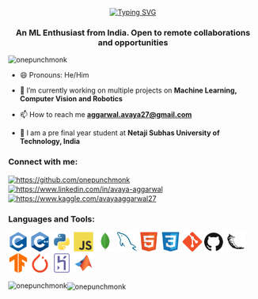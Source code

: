 <p align="center">
  <a href="https://git.io/typing-svg">
    <img src="https://readme-typing-svg.demolab.com?font=Fira+Code&weight=700&size=32&duration=4000&pause=1000&color=00FFB3&center=true&vCenter=true&random=false&width=435&lines=Hi+there!+I'm+Avaya Aggarwal;Welcome+to+my+GitHub!" alt="Typing SVG" />
  </a>
</p>


  <h3 align="center">An ML Enthusiast from India. Open to remote collaborations and opportunities </h3>

<p align="left"> <img src="https://komarev.com/ghpvc/?username=onepunchmonk&label=Profile%20views&color=0e75b6&style=flat" alt="onepunchmonk" /> </p>

- 😄 Pronouns: He/Him 
  
- 🌱 I’m currently working on multiple projects on **Machine Learning, Computer Vision and Robotics**

- 📫 How to reach me **aggarwal.avaya27@gmail.com**

- 📝 I am a pre final year student at **Netaji Subhas University of Technology, India**




<h3 align="left">Connect with me:</h3>
<p align="left">
<a href="https://github.com/onepunchmonk" target="blank"><img align="center" src="https://raw.githubusercontent.com/rahuldkjain/github-profile-readme-generator/master/src/images/icons/Social/devto.svg" alt="https://github.com/onepunchmonk" height="30" width="40" /></a>
<a href="https://www.linkedin.com/in/avaya-aggarwal" target="blank"><img align="center" src="https://raw.githubusercontent.com/rahuldkjain/github-profile-readme-generator/master/src/images/icons/Social/linked-in-alt.svg" alt="https://www.linkedin.com/in/avaya-aggarwal" height="30" width="40" /></a> <a href="https://www.kaggle.com/avayaaggarwal27" target="blank"><img align="center" src="https://cdnlogo.com/logos/k/70/kaggle.svg" alt="https://www.kaggle.com/avayaaggarwal27" height="30" width="40" /></a>

</p>


<h3 align="left">Languages and Tools:</h3>
<p align="left"> 
  <img src="https://raw.githubusercontent.com/devicons/devicon/master/icons/c/c-original.svg" alt="c" width="40" height="40"/>
  <img src="https://raw.githubusercontent.com/devicons/devicon/master/icons/cplusplus/cplusplus-original.svg" alt="cplusplus" width="40" height="40"/>
  <img src="https://raw.githubusercontent.com/devicons/devicon/master/icons/python/python-original.svg" alt="python" width="40" height="40"/>
  <img src="https://raw.githubusercontent.com/devicons/devicon/master/icons/javascript/javascript-original.svg" alt="javascript" width="40" height="40"/>
  <img src="https://raw.githubusercontent.com/devicons/devicon/master/icons/mongodb/mongodb-original.svg" alt="mongodb" width="40" height="40"/>
  <img src="https://raw.githubusercontent.com/devicons/devicon/master/icons/mysql/mysql-original.svg" alt="mysql" width="40" height="40"/>
  <img src="https://raw.githubusercontent.com/devicons/devicon/master/icons/html5/html5-original.svg" alt="html5" width="40" height="40"/>
  <img src="https://raw.githubusercontent.com/devicons/devicon/master/icons/css3/css3-original.svg" alt="css3" width="40" height="40"/>
  <img src="https://raw.githubusercontent.com/devicons/devicon/master/icons/git/git-original.svg" alt="git" width="40" height="40"/>
  <img src="https://raw.githubusercontent.com/devicons/devicon/master/icons/github/github-original.svg" alt="github" width="40" height="40"/>
  <img src="https://raw.githubusercontent.com/devicons/devicon/master/icons/flask/flask-original.svg" alt="flask" width="40" height="40"/>
  <img src="https://raw.githubusercontent.com/devicons/devicon/master/icons/tensorflow/tensorflow-original.svg" alt="tensorflow" width="40" height="40"/>
  <img src="https://raw.githubusercontent.com/devicons/devicon/master/icons/pytorch/pytorch-original.svg" alt="pytorch" width="40" height="40"/>
  <img src="https://raw.githubusercontent.com/devicons/devicon/master/icons/heroku/heroku-original.svg" alt="heroku" width="40" height="40"/>
  <img src="https://raw.githubusercontent.com/devicons/devicon/master/icons/matlab/matlab-original.svg" alt="matlab" width="40" height="40"/>
</p>



<p><img align="left" src="https://github-readme-stats.vercel.app/api/top-langs?username=onepunchmonk&show_icons=true&locale=en&layout=compact" alt="onepunchmonk" /></p>

<p><img align="center" src="https://github-readme-streak-stats.herokuapp.com/?user=onepunchmonk&" alt="onepunchmonk" /></p>


</div>
